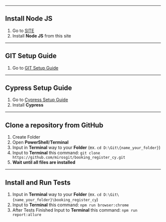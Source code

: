 
---
## Install Node JS
1. Go to [SITE](https://nodejs.org/en)
2. Install **Node JS** from this site
---

## GIT Setup Guide
1. Go to [GIT Setup Guide](https://git-scm.com/book/en/v2/Getting-Started-Installing-Git)
---

## Cypress Setup Guide
1. Go to [Cypress Setup Guide](https://docs.cypress.io/guides/getting-started/installing-cypress)
2. Install **Cypress**
---

## Clone a repository from GitHub
1. Create Folder
2. Open **PowerShell**/**Terminal**
3. Input in **Terminal** way to your **Folder** (ex. `cd D:\Git\{name_your_folder}`)
4. Input to **Terminal** this command: `git clone https://github.com/mirosgit/booking_register_cy.git`
5. **Wait until all files are installed**

---
## Install and Run Tests
1. Input in **Terminal** way to your **Folder** (ex. `cd D:\Git\{name_your_folder}\booking_register_cy`)
2. Input to **Terminal** this command: `npm run browser:chrome`
3. After Tests Finished Input to **Terminal** this command: `npm run report:allure`

